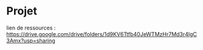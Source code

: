 # Projet

lien de ressources : https://drive.google.com/drive/folders/1d9KV6Ttfb40JeWTMzHr7Md3r4lgC3Amx?usp=sharing
